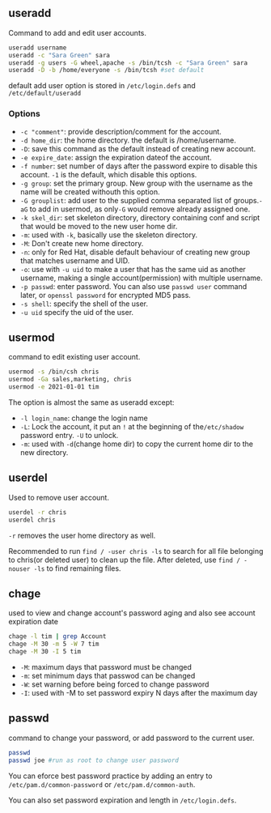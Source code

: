 ## useradd
Command to add and edit user accounts.
```bash
useradd username
useradd -c "Sara Green" sara
useradd -g users -G wheel,apache -s /bin/tcsh -c "Sara Green" sara
useradd -D -b /home/everyone -s /bin/tcsh #set default
```
default add user option is stored in `/etc/login.defs` and `/etc/default/useradd`

### Options
- `-c "comment"`: provide description/comment for the account.
- `-d home_dir`: the home directory. the default is /home/username.
- `-D`: save this command as the default instead of creating new account.
- `-e expire_date`: assign the expiration dateof the account.
- `-f number`: set number of days after the password expire to disable this account. `-1` is the default, which disable this options.
- `-g group`: set the primary group. New group with the username as the name will be created withouth this option.
- `-G grouplist`: add user to the supplied comma separated list of groups.`-aG` to add in usermod, as only`-G` would remove already assigned one.
- `-k skel_dir`: set skeleton directory, directory containing conf and script that would be moved to the new user home dir.
- `-m`: used with `-k`, basically use the skeleton directory.
- `-M`: Don't create new home directory.
- `-n`: only for Red Hat, disable default behaviour of creating new group that matches username and UID.
- `-o`: use with `-u uid` to make a user that has the same uid as another username, making a single account(permission) with multiple username.
- `-p passwd`: enter password. You can also use `passwd user` command later, or `openssl password` for encrypted MD5 pass.
- `-s shell`: specify the shell of the user.
- `-u uid` specify the uid of the user.


## usermod
command to edit existing user account.
```bash
usermod -s /bin/csh chris
usermod -Ga sales,marketing, chris
usermod -e 2021-01-01 tim
```

The option is almost the same as useradd except:
- `-l login_name`: change the login name
- `-L`: Lock the account, it put an `!` at  the beginning of the`/etc/shadow` password entry. `-U` to unlock.
- `-m`: used with `-d`(change home dir) to copy the current home dir to the new directory.

## userdel
Used to remove user account.
```bash
userdel -r chris
userdel chris
```
`-r` removes the user home directory as well.

Recommended to run `find / -user chris -ls` to search for all file belonging to chris(or deleted user) to clean up the file. 
After deleted, use `find / -nouser -ls` to find remaining files.

## chage
used to view and change account's password aging and also see account expiration date
```bash
chage -l tim | grep Account
chage -M 30 -m 5 -W 7 tim
chage -M 30 -I 5 tim
```

- `-M`: maximum days that password must be changed
- `-m`: set minimum days that passwod can be changed
- `-W`: set warning before being forced to change password
- `-I`: used with -M to set password expiry N days after the maximum day

## passwd
command to change your password, or add password to the current user.
```bash
passwd
passwd joe #run as root to change user password
```

You can eforce best password practice by adding an entry to `/etc/pam.d/common-password` or `/etc/pam.d/common-auth`.

You can also  set password expiration and length in `/etc/login.defs`.
